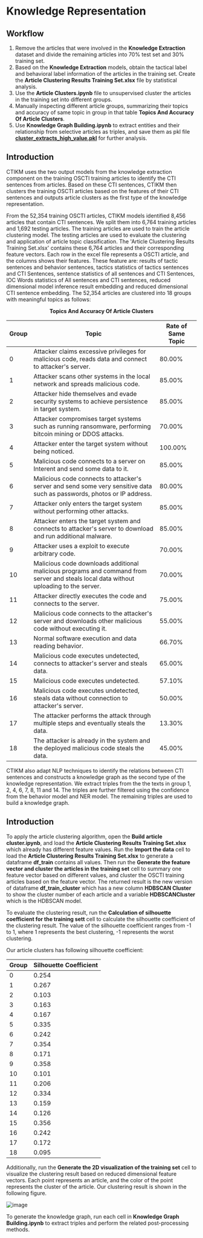 # Knowledge Representation

## Workflow
1. Remove the articles that were involved in the **Knowledge Extraction** dataset and divide the remaining articles into 70% test set and 30% training set.
2. Based on the **Knowledge Extraction** models, obtain the tactical label and behavioral label information of the articles in the training set. Create the **Article Clustering Results Training Set.xlsx** file by statistical analysis.
3. Use the **Article Clusters.ipynb** file to unsupervised cluster the articles in the training set into different groups.
4. Manually inspecting different article groups, summarizing their topics and accuracy of same topic in group in that table **Topics And Accuracy Of Article Clusters**.
5. Use **Knowledge Graph Building.ipynb** to extract entities and their relationship from selective articles as triples, and save them as pkl file [**cluster_extracts_high_value.pkl**](https://huggingface.co/CTIKR/CTIKM_Cyber_Threat_Intelligence_Knowledge_Management/blob/main/cluster_extracts_high_value.pkl) for further analysis.


## Introduction
CTIKM uses the two output models from the knowledge extraction component on the training OSCTI training articles to identify the CTI sentences from articles. Based on these CTI sentences, CTIKM then clusters the training OSCTI articles based on the features of their CTI sentences and outputs article clusters as the first type of the knowledge representation. 

From the 52,354 training OSCTI articles, CTIKM models identified 8,456 articles that contain CTI sentences. We split them into 6,764 training articles and 1,692 testing articles. The training articles are used to train the article clustering model. The testing articles are used to evaluate the clustering and application of article topic classification. The 'Article Clustering Results Training Set.xlsx' contains these 6,764 articles and their corresponding feature vectors. Each row in the excel file represents a OSCTI article, and the columns shows their features. These feature are: results of tactic sentences and behavior sentences, tactics statistics of tactics sentences and CTI Sentences, sentence statistics of all sentences and CTI Sentences, IOC Words statistics of All sentences and CTI sentences, reduced dimensional model inference result embedding and reduced dimensional CTI sentence embedding. The 52,354 articles are clustered into 18 groups with meaningful topics as follows:

<p align="center">
  <b>Topics And Accuracy Of Article Clusters</b>
</p>

| Group | Topic                                                                                                                                 | Rate of Same Topic |
|-------|---------------------------------------------------------------------------------------------------------------------------------------|--------------------|
| 0     | Attacker claims excessive privileges for malicious code, reads data and connect to attacker's server.                                 | 80.00%             |
| 1     | Attacker scans other systems in the local network and spreads malicious code.                                                         | 85.00%             |
| 2     | Attacker hide themselves and evade security systems to achieve persistence in target system.                                          | 85.00%             |
| 3     | Attacker compromises target systems such as running ransomware, performing bitcoin mining or DDOS attacks.                            | 70.00%             |
| 4     | Attacker enter the target system without being noticed.                                                                               | 100.00%            |
| 5     | Malicious code connects to a server on Interent and send some data to it.                                                             | 85.00%             |
| 6     | Malicious code connects to attacker's server and send some very sensitive data such as passwords, photos or IP address.               | 80.00%             |
| 7     | Attacker only enters the target system without performing other attacks.                                                              | 85.00%             |
| 8     | Attacker enters the target system and connects to attacker's server to download and run additional malware.                           | 85.00%             |
| 9     | Attacker uses a exploit to execute arbitrary code.                                                                                    | 70.00%             |
| 10    | Malicious code downloads additional malicious programs and command from server and steals local data without uploading to the server. | 70.00%             |
| 11    | Attacker directly executes the code and connects to the server.                                                                       | 75.00%             |
| 12    | Malicious code connects to the attacker's server and downloads other malicious code without executing it.                             | 55.00%             |
| 13    | Normal software execution and data reading behavior.                                                                                  | 66.70%             |
| 14    | Malicious code executes undetected, connects to attacker's server and steals data.                                                    | 65.00%             |
| 15    | Malicious code executes undetected.                                                                                                   | 57.10%             |
| 16    | Malicious code executes undetected, steals data without connection to attacker's server.                                              | 50.00%             |
| 17    | The attacker performs the attack through multiple steps and eventually steals the data.                                               | 13.30%             |
| 18    | The attacker is already in the system and the deployed malicious code steals the data.                                                | 45.00%             |

CTIKM also adapt NLP techniques to identify the relations between CTI sentences and constructs a knowledge graph as the second type of the knowledge representation. We extract triples from the the texts in group 1, 2, 4, 6, 7, 8, 11 and 14. The triples are further filtered using the confidence from the behavior model and NER model. The remaining triples are used to build a knowledge graph.  

## Introduction 
To apply the article clustering algorithm, open the **Build article cluster.ipynb**, and load the **Article Clustering Results Training Set.xlsx** which already has different feature values. Run the **Import the data** cell to load the **Article Clustering Results Training Set.xlsx** to generate a dataframe **df_train** contains all values. Then run the **Generate the feature vector and cluster the articles in the training set** cell to summary one feature vector based on different values, and cluster the OSCTI training articles based on the feature vector. The returned result is the new version of dataframe **df_train_cluster** which has a new column **HDBSCAN Cluster** to show the cluster number of each article and a variable **HDBSCANCluster** which is the HDBSCAN model.

To evaluate the clustering result, run the **Calculation of silhouette coefficient for the training sett** cell to calculate the silhouette coefficient of the clustering result. The value of the silhouette coefficient ranges from -1 to 1, where 1 represents the best clustering, -1 represents the worst clustering.

Our article clusters has following silhouette coefficient: 

| Group | Silhouette Coefficient |
|-------|------------------------|
| 0     | 0.254                  |
| 1     | 0.267                  |
| 2     | 0.103                  |
| 3     | 0.163                  |
| 4     | 0.167                  |
| 5     | 0.335                  |
| 6     | 0.242                  |
| 7     | 0.354                  |
| 8     | 0.171                  |
| 9     | 0.358                  |
| 10    | 0.101                  |
| 11    | 0.206                  |
| 12    | 0.334                  |
| 13    | 0.159                  |
| 14    | 0.126                  |
| 15    | 0.356                  |
| 16    | 0.242                  |
| 17    | 0.172                  |
| 18    | 0.095                  |

Additionally, run the **Generate the 2D visualization of the training set** cell to visualize the clustering result based on reduced dimensional feature vectors. Each point represents an article, and the color of the point represents the cluster of the article. Our clustering result is shown in the following figure.

![image](https://i.imgur.com/z8fkI6j.jpg)


To generate the knowledge graph, run each cell in **Knowledge Graph Building.ipynb** to extract triples and perform the related post-processing methods.

